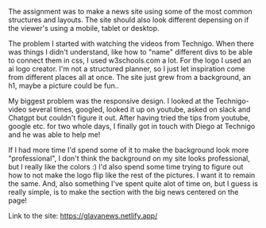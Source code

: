 The assignment was to make a news site using some of the most common structures and layouts. The site should also look different depensing on if the viewer's using a mobile, tablet or desktop.

The problem
I started with watching the videos from Technigo. When there was things I didn't understand, like how to "name" different divs to be able to connect them in css, I used w3schools.com a lot.
For the logo I used an ai logo creator. 
I'm not a structured planner, so I just let inspiration come from different places all at once. The site just grew from a background, an h1, maybe a picture could be fun..

My biggest problem was the responsive design. I looked at the Technigo-video several times, googled, looked it up on youtube, asked on slack and Chatgpt but couldn't figure it out. After having tried the tips from youtube, google etc. for two whole days, I finally got in touch with Diego at Technigo and he was able to help me! 

If I had more time I'd spend some of it to make the background look more "professional", I don't think the background on my site looks professional, but I really like the colors :)
I'd also spend some time trying to figure out how to not make the logo flip like the rest of the pictures. I want it to remain the same. 
And, also something I've spent quite alot of time on, but I guess is really simple, is to make the section with the big news centered on the page!

Link to the site: https://glavanews.netlify.app/